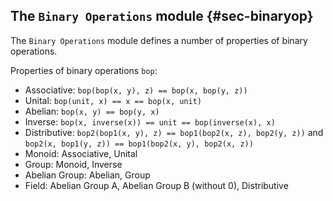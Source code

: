 
## The `Binary Operations` module {#sec-binaryop}

The `Binary Operations` module defines a number of properties of binary operations.

Properties of binary operations `bop`:
- Associative: `bop(bop(x, y), z) == bop(x, bop(y, z))`
- Unital: `bop(unit, x) == x == bop(x, unit)`
- Abelian: `bop(x, y) == bop(y, x)`
- Inverse: `bop(x, inverse(x)) == unit == bop(inverse(x), x)`
- Distributive: `bop2(bop1(x, y), z) == bop1(bop2(x, z), bop2(y, z))` and `bop2(x, bop1(y, z)) == bop1(bop2(x, y), bop2(x, z))`
- Monoid: Associative, Unital
- Group: Monoid, Inverse
- Abelian Group: Abelian, Group
- Field: Abelian Group A, Abelian Group B (without 0), Distributive